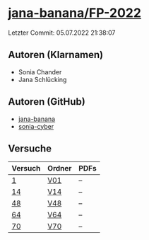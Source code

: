 # [jana-banana/FP-2022](https://github.com/jana-banana/FP-2022)

Letzter Commit: 05.07.2022 21:38:07

## Autoren (Klarnamen)
- Sonia Chander
- Jana Schlücking

## Autoren (GitHub)
- [jana-banana](https://github.com/jana-banana)
- [sonia-cyber](https://github.com/sonia-cyber)

## Versuche

|       Versuch        |                          Ordner                           |PDFs|
|----------------------|-----------------------------------------------------------|----|
|[1](../../versuch/1)  |[V01](https://github.com/jana-banana/FP-2022/tree/main/V01)|–   |
|[14](../../versuch/14)|[V14](https://github.com/jana-banana/FP-2022/tree/main/V14)|–   |
|[48](../../versuch/48)|[V48](https://github.com/jana-banana/FP-2022/tree/main/V48)|–   |
|[64](../../versuch/64)|[V64](https://github.com/jana-banana/FP-2022/tree/main/V64)|–   |
|[70](../../versuch/70)|[V70](https://github.com/jana-banana/FP-2022/tree/main/V70)|–   |
